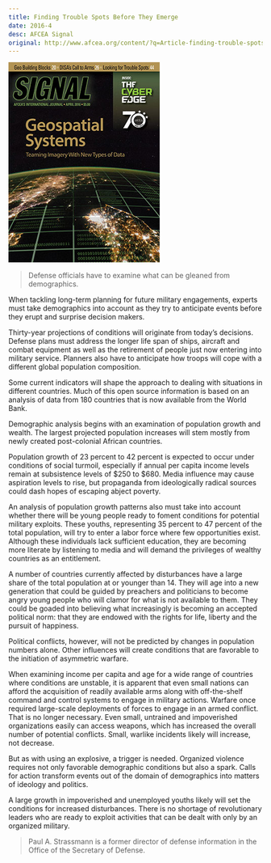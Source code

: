 ```yaml
---
title: Finding Trouble Spots Before They Emerge
date: 2016-4
desc: AFCEA Signal
original: http://www.afcea.org/content/?q=Article-finding-trouble-spots-they-emerge
---
```


![cover](2016-4-cover.jpg)

> Defense officials have to examine what can be gleaned from demographics. 

When tackling long-term planning for future military engagements,
experts must take demographics into account as they try to anticipate
events before they erupt and surprise decision makers.

Thirty-year projections of conditions will originate from today’s
decisions. Defense plans must address the longer life span of ships,
aircraft and combat equipment as well as the retirement of people just
now entering into military service. Planners also have to anticipate
how troops will cope with a different global population composition.

Some current indicators will shape the approach to dealing with
situations in different countries. Much of this open source
information is based on an analysis of data from 180 countries that is
now available from the World Bank.

Demographic analysis begins with an examination of population growth
and wealth. The largest projected population increases will stem
mostly from newly created post-colonial African countries.

Population growth of 23 percent to 42 percent is expected to occur
under conditions of social turmoil, especially if annual per capita
income levels remain at subsistence levels of $250 to $680. Media
influence may cause aspiration levels to rise, but propaganda from
ideologically radical sources could dash hopes of escaping abject
poverty.

An analysis of population growth patterns also must take into account
whether there will be young people ready to foment conditions for
potential military exploits. These youths, representing 35 percent to
47 percent of the total population, will try to enter a labor force
where few opportunities exist. Although these individuals lack
sufficient education, they are becoming more literate by listening to
media and will demand the privileges of wealthy countries as an
entitlement.

A number of countries currently affected by disturbances have a large
share of the total population at or younger than 14. They will age
into a new generation that could be guided by preachers and
politicians to become angry young people who will clamor for what is
not available to them. They could be goaded into believing what
increasingly is becoming an accepted political norm: that they are
endowed with the rights for life, liberty and the pursuit of
happiness.

Political conflicts, however, will not be predicted by changes in
population numbers alone. Other influences will create conditions that
are favorable to the initiation of asymmetric warfare.

When examining income per capita and age for a wide range of countries
where conditions are unstable, it is apparent that even small nations
can afford the acquisition of readily available arms along with
off-the-shelf command and control systems to engage in military
actions. Warfare once required large-scale deployments of forces to
engage in an armed conflict. That is no longer necessary. Even small,
untrained and impoverished organizations easily can access weapons,
which has increased the overall number of potential conflicts. Small,
warlike incidents likely will increase, not decrease.

But as with using an explosive, a trigger is needed. Organized
violence requires not only favorable demographic conditions but also a
spark. Calls for action transform events out of the domain of
demographics into matters of ideology and politics.

A large growth in impoverished and unemployed youths likely will set
the conditions for increased disturbances. There is no shortage of
revolutionary leaders who are ready to exploit activities that can be
dealt with only by an organized military.

> Paul A. Strassmann is a former director of defense information in the Office of the Secretary of Defense. 
